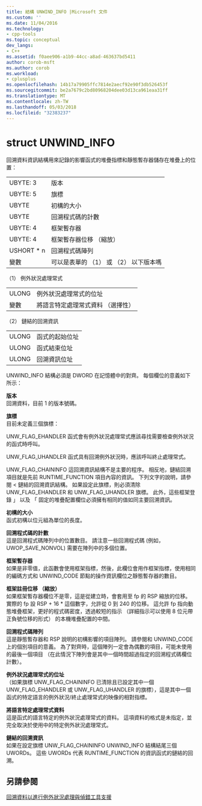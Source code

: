 ```yaml
---
title: 結構 UNWIND_INFO |Microsoft 文件
ms.custom: ''
ms.date: 11/04/2016
ms.technology:
- cpp-tools
ms.topic: conceptual
dev_langs:
- C++
ms.assetid: f0aee906-a1b9-44cc-a8ad-463637bd5411
author: corob-msft
ms.author: corob
ms.workload:
- cplusplus
ms.openlocfilehash: 14b17a79905ffc7814e2aecf92e90f3db526453f
ms.sourcegitcommit: be2a7679c2bd80968204dee03d13ca961eaa31ff
ms.translationtype: MT
ms.contentlocale: zh-TW
ms.lasthandoff: 05/03/2018
ms.locfileid: "32383237"
---
```

# <a name="struct-unwindinfo"></a>struct UNWIND_INFO
回溯資料資訊結構用來記錄的影響函式的堆疊指標和靜態暫存器儲存在堆疊上的位置：  
  
|||  
|-|-|  
|UBYTE: 3|版本|  
|UBYTE: 5|旗標|  
|UBYTE|初構的大小|  
|UBYTE|回溯程式碼的計數|  
|UBYTE: 4|框架暫存器|  
|UBYTE: 4|框架暫存器位移 （縮放）|  
|USHORT * n|回溯程式碼陣列|  
|變數|可以是表單的 （1） 或 （2） 以下版本嗎|  
  
 （1） 例外狀況處理常式  
  
|||  
|-|-|  
|ULONG|例外狀況處理常式的位址|  
|變數|將語言特定處理常式資料 （選擇性）|  
  
 （2） 鏈結的回溯資訊  
  
|||  
|-|-|  
|ULONG|函式的起始位址|  
|ULONG|函式結束位址|  
|ULONG|回溯資訊位址|  
  
 UNWIND_INFO 結構必須是 DWORD 在記憶體中的對齊。 每個欄位的意義如下所示：  
  
 **版本**  
 回溯資料，目前 1 的版本號碼。  
  
 **旗標**  
 目前未定義三個旗標：  
  
 UNW_FLAG_EHANDLER 函式會有例外狀況處理常式應該尋找需要檢查例外狀況的函式時呼叫。  
  
 UNW_FLAG_UHANDLER 函式具有回溯例外狀況時，應該呼叫終止處理常式。  
  
 UNW_FLAG_CHAININFO 這回溯資訊結構不是主要的程序。 相反地，鏈結回溯項目就是先前 RUNTIME_FUNCTION 項目內容的資訊。 下列文字的說明，請參閱 < 鏈結的回溯資訊結構。 如果設定此旗標，則必須清除 UNW_FLAG_EHANDLER 和 UNW_FLAG_UHANDLER 旗標。 此外，這些框架登錄 」 以及 「 固定的堆疊配置欄位必須擁有相同的值如同主要回溯資訊。  
  
 **初構的大小**  
 函式初構以位元組為單位的長度。  
  
 **回溯程式碼的計數**  
 這是回溯程式碼陣列中的位置數目。 請注意一些回溯程式碼 (例如，UWOP_SAVE_NONVOL) 需要在陣列中的多個位置。  
  
 **框架暫存器**  
 如果是非零值，此函數會使用框架指標，然後，此欄位會用作框架指標，使用相同的編碼方式和 UNWIND_CODE 節點的操作資訊欄位之靜態暫存器的數目。  
  
 **框架註冊位移 （縮放）**  
 如果框架暫存器欄位不是零，這是從建立時，會套用至 fp 的 RSP 縮放的位移。 實際的 fp 設 RSP + 16 * 這個數字，允許從 0 到 240 的位移。 這允許 fp 指向動態堆疊框架，更好的程式碼密度，透過較短的指示 （詳細指示可以使用 8 位元帶正負號位移的形式） 的本機堆疊配置的中間。  
  
 **回溯程式碼陣列**  
 這是靜態暫存器和 RSP 說明的初構影響的項目陣列。 請參閱和 UNWIND_CODE 上的個別項目的意義。 為了對齊時，這個陣列一定會為偶數的項目，可能未使用的最後一個項目 （在此情況下陣列會是其中一個時間超過指定的回溯程式碼欄位計數）。  
  
 **例外狀況處理常式的位址**  
 （如果旗標 UNW_FLAG_CHAININFO 已清除且已設定其中一個 UNW_FLAG_EHANDLER 或 UNW_FLAG_UHANDLER 的旗標），這是其中一個函式的特定語言的例外狀況/終止處理常式的映像的相對指標。  
  
 **將語言特定處理常式資料**  
 這是函式的語言特定的例外狀況處理常式的資料。 這項資料的格式是未指定，並完全取決於使用中的特定例外狀況處理常式。  
  
 **鏈結的回溯資訊**  
 如果在設定旗標 UNW_FLAG_CHAININFO UNWIND_INFO 結構結尾三個 UWORDs。  這些 UWORDs 代表 RUNTIME_FUNCTION 的資訊函式的鏈結的回溯。  
  
## <a name="see-also"></a>另請參閱  
 [回溯資料以進行例外狀況處理與偵錯工具支援](../build/unwind-data-for-exception-handling-debugger-support.md)
